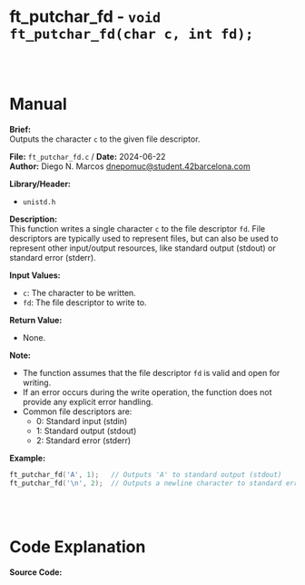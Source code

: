 # ft_putchar_fd - `void ft_putchar_fd(char c, int fd);`
<br>
<br>

# Manual
**Brief:**  
Outputs the character `c` to the given file descriptor.

**File:** `ft_putchar_fd.c` / **Date:** 2024-06-22  
**Author:** Diego N. Marcos <dnepomuc@student.42barcelona.com>

**Library/Header:**  
* `unistd.h`

**Description:**  
This function writes a single character `c` to the file descriptor `fd`. File descriptors are typically used to represent files, but can also be used to represent other input/output resources, like standard output (stdout) or standard error (stderr).

**Input Values:**  
* `c`: The character to be written.
* `fd`: The file descriptor to write to.

**Return Value:**  
* None.

**Note:**  
- The function assumes that the file descriptor `fd` is valid and open for writing.
- If an error occurs during the write operation, the function does not provide any explicit error handling.
- Common file descriptors are:
    - 0: Standard input (stdin)
    - 1: Standard output (stdout)
    - 2: Standard error (stderr)

**Example:**  
```c
ft_putchar_fd('A', 1);   // Outputs 'A' to standard output (stdout)
ft_putchar_fd('\n', 2);  // Outputs a newline character to standard error (stderr)
```

<br>
<br>

# Code Explanation
**Source Code:**
``` C


```